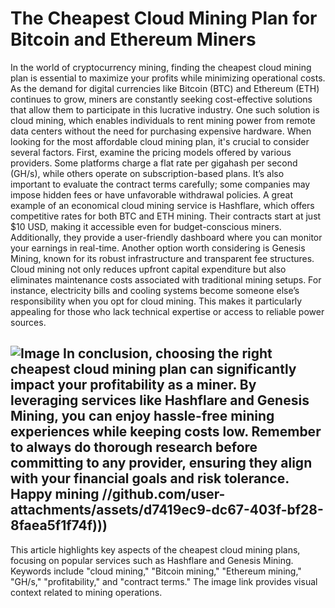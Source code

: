 # The Cheapest Cloud Mining Plan for Bitcoin and Ethereum Miners
In the world of cryptocurrency mining, finding the cheapest cloud mining plan is essential to maximize your profits while minimizing operational costs. As the demand for digital currencies like Bitcoin (BTC) and Ethereum (ETH) continues to grow, miners are constantly seeking cost-effective solutions that allow them to participate in this lucrative industry. One such solution is cloud mining, which enables individuals to rent mining power from remote data centers without the need for purchasing expensive hardware.
When looking for the most affordable cloud mining plan, it's crucial to consider several factors. First, examine the pricing models offered by various providers. Some platforms charge a flat rate per gigahash per second (GH/s), while others operate on subscription-based plans. It’s also important to evaluate the contract terms carefully; some companies may impose hidden fees or have unfavorable withdrawal policies.
A great example of an economical cloud mining service is Hashflare, which offers competitive rates for both BTC and ETH mining. Their contracts start at just $10 USD, making it accessible even for budget-conscious miners. Additionally, they provide a user-friendly dashboard where you can monitor your earnings in real-time. Another option worth considering is Genesis Mining, known for its robust infrastructure and transparent fee structures.
Cloud mining not only reduces upfront capital expenditure but also eliminates maintenance costs associated with traditional mining setups. For instance, electricity bills and cooling systems become someone else’s responsibility when you opt for cloud mining. This makes it particularly appealing for those who lack technical expertise or access to reliable power sources.

![Image](https://github.com/user-attachments/assets/4a25d116-2220-4385-b08e-f287af8fcbc4)
In conclusion, choosing the right cheapest cloud mining plan can significantly impact your profitability as a miner. By leveraging services like Hashflare and Genesis Mining, you can enjoy hassle-free mining experiences while keeping costs low. Remember to always do thorough research before committing to any provider, ensuring they align with your financial goals and risk tolerance. Happy mining //github.com/user-attachments/assets/d7419ec9-dc67-403f-bf28-8faea5f1f74f)))
---
This article highlights key aspects of the cheapest cloud mining plans, focusing on popular services such as Hashflare and Genesis Mining. Keywords include "cloud mining," "Bitcoin mining," "Ethereum mining," "GH/s," "profitability," and "contract terms." The image link provides visual context related to mining operations.
